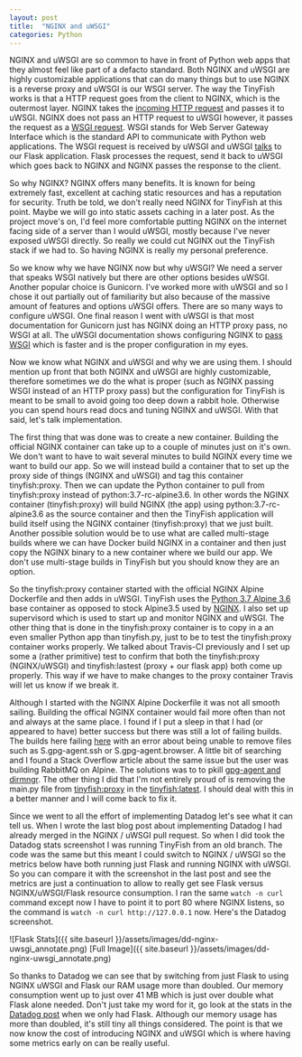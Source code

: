 ```yaml
---
layout: post
title:  "NGINX and uWSGI"
categories: Python
---
```

NGINX and uWSGI are so common to have in front of Python web apps that they almost feel like part of a defacto standard.  Both NGINX and uWSGI are highly customizable applications that can do many things but to use NGINX is a reverse proxy and uWSGI is our WSGI server.  The way the TinyFish works is that a HTTP request goes from the client to NGINX, which is the outermost layer.  NGINX takes the [incoming HTTP request](https://github.com/bitreef-net/tinyfish/blob/f84ad52c779530731089142e85b9ccccfa123342/Nginx/Dockerfile#L162)  and passes it to uWSGI.  NGINX does not pass an HTTP request to uWSGI however, it passes the request as a [WSGI request](https://github.com/bitreef-net/tinyfish/blob/f84ad52c779530731089142e85b9ccccfa123342/Nginx/nginx.conf#L37).  WSGI stands for Web Server Gateway Interface which is the standard API to communicate with Python web applications.  The WSGI request is received by uWSGI and uWSGI [talks](https://github.com/bitreef-net/tinyfish/blob/f84ad52c779530731089142e85b9ccccfa123342/app/uwsgi.ini#L4) to our Flask application.  Flask processes the request, send it back to uWSGI which goes back to NGINX and NGINX passes the response to the client.

So why NGINX?  NGINX offers many benefits.  It is known for being extremely fast, excellent at caching static resources and has a reputation for security.  Truth be told, we don't really need NGINX for TinyFish at this point.  Maybe we will go into static assets caching in a later post.  As the project move's on, I'd feel more comfortable putting NGINX on the internet facing side of a server than I would uWSGI, mostly because I've never exposed uWSGI directly.  So really we could cut NGINX out the TinyFish stack if we had to.  So having NGINX is really my personal preference.

So we know why we have NGINX now but why uWSGI?  We need a server that speaks WSGI natively but there are other options besides uWSGI.  Another popular choice is Gunicorn.  I've worked more with uWSGI and so I chose it out partially out of familiarity but also because of the massive amount of features and options uWSGI offers.  There are so many ways to configure uWSGI.  One final reason I went with uWSGI is that most documentation for Gunicorn just has NGINX doing an HTTP proxy pass, no WSGI at all.  The uWSGI documentation shows configuring NGINX to [pass WSGI](https://github.com/bitreef-net/tinyfish/blob/f84ad52c779530731089142e85b9ccccfa123342/Nginx/nginx.conf#L37) which is faster and is the proper configuration in my eyes.

Now we know what NGINX and uWSGI and why we are using them.  I should mention up front that both NGINX and uWSGI are highly customizable, therefore sometimes we do the what is proper (such as NGINX passing WSGI instead of an HTTP proxy pass) but the configuration for TinyFish is meant to be small to avoid going too deep down a rabbit hole.  Otherwise you can spend hours read docs and tuning NGINX and uWSGI.  With that said, let's talk implementation.

The first thing that was done was to create a new container.  Building the official NGINX container can take up to a couple of minutes just on it's own.  We don't want to have to wait several minutes to build NGINX every time we want to build our app.  So we will instead build a container that to set up the proxy side of things (NGINX and uWSGI) and tag this container tinyfish:proxy.  Then we can update the Python container to pull from tinyfish:proxy instead of python:3.7-rc-alpine3.6.  In other words the NGINX container (tinyfish:proxy) will build NGINX (the app) using python:3.7-rc-alpine3.6 as the source container and then the TinyFish application will build itself using the NGINX container (tinyfish:proxy) that we just built.  Another possible solution would be to use what are called multi-stage builds where we can have Docker build NGINX in a container and then just copy the NGINX binary to a new container where we build our app.  We don't use multi-stage builds in TinyFish but you should know they are an option.

So the tinyfish:proxy container started with the official NGINX Alpine Dockerfile and then adds in uWSGI.  TinyFish uses the [Python 3.7 Alpine 3.6](https://github.com/bitreef-net/tinyfish/blob/f84ad52c779530731089142e85b9ccccfa123342/Nginx/Dockerfile#L1) base container as opposed to stock Alpine3.5 used by [NGINX](https://github.com/nginxinc/docker-nginx/blob/f8fad321cf58d5cbcafa3d9fa15314b8a77b5e65/mainline/alpine/Dockerfile#L1).  I also set up supervisord which is used to start up and monitor NGINX and uWSGI.  The other thing that is done in the tinyfish:proxy container is to copy in a an even smaller Python app than tinyfish.py, just to be to test the tinyfish:proxy container works properly.  We talked about Travis-CI previously and I set up some a (rather primitive) test to confirm that both the tinyfish:proxy (NGINX/uWSGI) and tinyfish:lastest (proxy + our flask app) both come up properly.  This way if we have to make changes to the proxy container Travis will let us know if we break it.

Although I started with the NGINX Alpine Dockerfile it was not all smooth sailing.  Building the offical NGINX container would fail more often than not and always at the same place.  I found if I put a sleep in that I had (or appeared to have) better success but there was still a lot of failing builds.  The builds here failing [here](https://github.com/bitreef-net/tinyfish/blob/f84ad52c779530731089142e85b9ccccfa123342/Nginx/Dockerfile#L92) with an error about being unable to remove files such as S.gpg-agent.ssh or S.gpg-agent.browser.  A little bit of searching and I found a Stack Overflow article about the same issue but the user was building RabbitMQ on Alpine.  The solutions was to to pkill [gpg-agent and dirmngr](https://github.com/bitreef-net/tinyfish/blob/f84ad52c779530731089142e85b09ccccfa123342/Nginx/Dockerfile#L85-L86). The other thing I did that I'm not entirely proud of is removing the main.py file from [tinyfish:proxy](https://github.com/bitreef-net/tinyfish/blob/f84ad52c779530731089142e85b9ccccfa123342/Nginx/Dockerfile#L167) in the [tinyfish:latest](https://github.com/bitreef-net/tinyfish/blob/f84ad52c779530731089142e85b9ccccfa123342/Python/Dockerfile#L3).  I should deal with this in a better manner and I will come back to fix it. 

Since we went to all the effort of implementing Datadog let's see what it can tell us.  When I wrote the last blog post about implementing Datadog I had already merged in the NGINX / uWSGI pull request.  So when I did took the Datadog stats screenshot I was running TinyFish from an old branch.  The code was the same but this meant I could switch to NGINX / uWSGI so the metrics below have both running just Flask and running NGINX with uWSGI.  So you can compare it with the screenshot in the last post and see the metrics are just a continuation to allow to really get see Flask versus NGINX/uWSGI/Flask resource consumption.  I ran the same `watch -n curl` command except now I have to point it to port 80 where NGINX listens, so the command is `watch -n curl http://127.0.0.1` now. Here's the Datadog screenshot.

![Flask Stats]({{ site.baseurl }}/assets/images/dd-nginx-uwsgi_annotate.png)
[Full Image]({{ site.baseurl }}/assets/images/dd-nginx-uwsgi_annotate.png)

So thanks to Datadog we can see that by switching from just Flask to using NGINX uWSGI and Flask our RAM usage more than doubled.  Our memory consumption went up to just over 41 MB which is just over double what Flask alone needed.  Don't just take my word for it, go look at the stats in the [Datadog post](2018-02-18-Datadog.md) when we only had Flask.  Although our memory usage has more than doubled, it's still tiny all things considered.  The point is that we now know the cost of introducing NGINX and uWSGI which is where having some metrics early on can be really useful.

